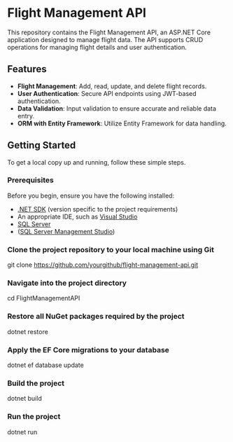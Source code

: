 # Flight Management API

This repository contains the Flight Management API, an ASP.NET Core application designed to manage flight data. The API supports CRUD operations for managing flight details and user authentication.

## Features

- **Flight Management**: Add, read, update, and delete flight records.
- **User Authentication**: Secure API endpoints using JWT-based authentication.
- **Data Validation**: Input validation to ensure accurate and reliable data entry.
- **ORM with Entity Framework**: Utilize Entity Framework for data handling.

## Getting Started

To get a local copy up and running, follow these simple steps.

### Prerequisites

Before you begin, ensure you have the following installed:
- [.NET SDK](https://dotnet.microsoft.com/download) (version specific to the project requirements)
- An appropriate IDE, such as [Visual Studio](https://visualstudio.microsoft.com/vs/) 
- [SQL Server](https://www.microsoft.com/en-us/sql-server/sql-server-downloads)
-  ([SQL Server Management Studio](https://learn.microsoft.com/en-us/sql/ssms/download-sql-server-management-studio-ssms?view=sql-server-ver16))

### Clone the project repository to your local machine using Git
git clone https://github.com/yourgithub/flight-management-api.git

### Navigate into the project directory
cd FlightManagementAPI

### Restore all NuGet packages required by the project
dotnet restore

### Apply the EF Core migrations to your database
dotnet ef database update

### Build the project
dotnet build

### Run the project
dotnet run
